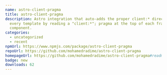 ```yaml
---
name: astro-client-pragma
title: astro-client-pragma
description: Astro integration that auto-adds the proper client:* directive to
  every template by reading a "client:*"; pragma at the top of each framework
  component.
categories:
  - uncategorized
  - recent
npmUrl: https://www.npmjs.com/package/astro-client-pragma
repoUrl: https://github.com/mohamedradime/astro-client-pragma
homepageUrl: https://github.com/mohamedradime/astro-client-pragma#readme
badge: new
downloads: 62
---
```

